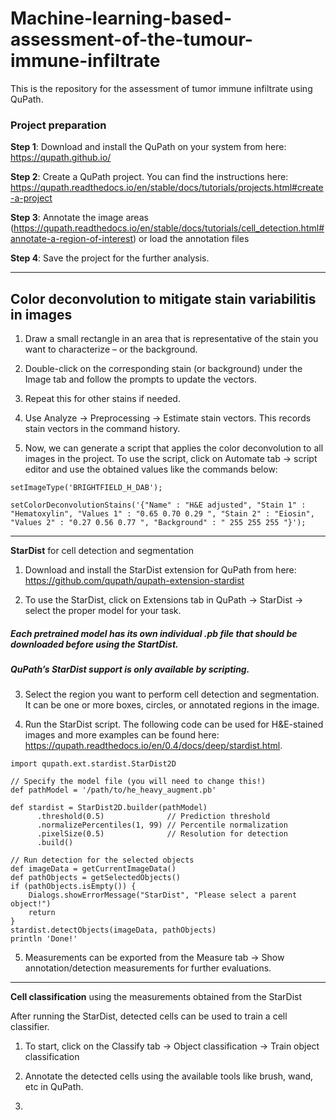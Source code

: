 # Machine-learning-based-assessment-of-the-tumour-immune-infiltrate
This is the repository for the assessment of tumor immune infiltrate using QuPath.

### **Project preparation**

**Step 1**: Download and install the QuPath on your system from here: https://qupath.github.io/

**Step 2**: Create a QuPath project. You can find the instructions here: https://qupath.readthedocs.io/en/stable/docs/tutorials/projects.html#create-a-project

**Step 3**: Annotate the image areas (https://qupath.readthedocs.io/en/stable/docs/tutorials/cell_detection.html#annotate-a-region-of-interest) or load the annotation files

**Step 4**: Save the project for the further analysis.

-------------------------------------------------------------------------------------------------------------------

## **Color deconvolution** to mitigate stain variabilitis in images

1. Draw a small rectangle in an area that is representative of the stain you want to characterize – or the background.

2. Double-click on the corresponding stain (or background) under the Image tab and follow the prompts to update the vectors.

3. Repeat this for other stains if needed.

4. Use Analyze -> Preprocessing -> Estimate stain vectors. This records stain vectors in the command history.

5. Now, we can generate a script that applies the color deconvolution to all images in the project. To use the script, click on Automate tab -> script editor and use the obtained values like the commands below:

```setImageType('BRIGHTFIELD_H_DAB');```

```setColorDeconvolutionStains('{"Name" : "H&E adjusted", "Stain 1" : "Hematoxylin", "Values 1" : "0.65 0.70 0.29 ", "Stain 2" : "Eiosin", "Values 2" : "0.27 0.56 0.77 ", "Background" : " 255 255 255 "}');```

-------------------------------------------------------------------------------------------------------------------

**StarDist** for cell detection and segmentation

1. Download and install the StarDist extension for QuPath from here: https://github.com/qupath/qupath-extension-stardist

2. To use the StarDist, click on Extensions tab in QuPath -> StarDist -> select the proper model for your task.

##### **Each pretrained model has its own individual .pb file that should be downloaded before using the StartDist.**

##### **QuPath’s StarDist support is only available by scripting.**

3. Select the region you want to perform cell detection and segmentation. It can be one or more boxes, circles, or annotated regions in the image.

4. Run the StarDist script. The following code can be used for H&E-stained images and more examples can be found here: https://qupath.readthedocs.io/en/0.4/docs/deep/stardist.html.

```
import qupath.ext.stardist.StarDist2D

// Specify the model file (you will need to change this!)
def pathModel = '/path/to/he_heavy_augment.pb'

def stardist = StarDist2D.builder(pathModel)
      .threshold(0.5)              // Prediction threshold
      .normalizePercentiles(1, 99) // Percentile normalization
      .pixelSize(0.5)              // Resolution for detection
      .build()

// Run detection for the selected objects
def imageData = getCurrentImageData()
def pathObjects = getSelectedObjects()
if (pathObjects.isEmpty()) {
    Dialogs.showErrorMessage("StarDist", "Please select a parent object!")
    return
}
stardist.detectObjects(imageData, pathObjects)
println 'Done!'
```

5. Measurements can be exported from the Measure tab -> Show annotation/detection measurements for further evaluations.

-------------------------------------------------------------------------------------------------------------------

**Cell classification** using the measurements obtained from the StarDist

After running the StarDist, detected cells can be used to train a cell classifier.

1. To start, click on the Classify tab -> Object classification -> Train object classification

2. Annotate the detected cells using the available tools like brush, wand, etc in QuPath.

3. 



